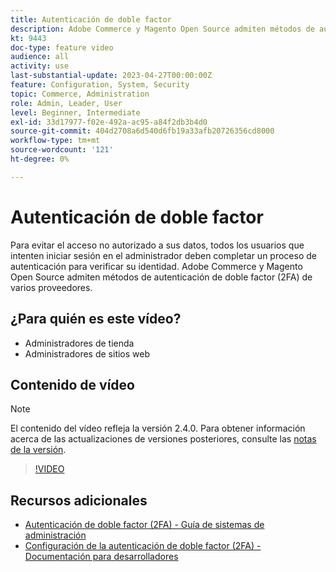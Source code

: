 ```yaml
---
title: Autenticación de doble factor
description: Adobe Commerce y Magento Open Source admiten métodos de autenticación de doble factor (2FA) de varios proveedores. Descubra cómo las funciones de autenticación de doble factor ayudan a proteger al administrador de su tienda.
kt: 9443
doc-type: feature video
audience: all
activity: use
last-substantial-update: 2023-04-27T00:00:00Z
feature: Configuration, System, Security
topic: Commerce, Administration
role: Admin, Leader, User
level: Beginner, Intermediate
exl-id: 33d17977-f02e-492a-ac95-a84f2db3b4d0
source-git-commit: 404d2708a6d540d6fb19a33afb20726356cd8000
workflow-type: tm+mt
source-wordcount: '121'
ht-degree: 0%

---
```


# Autenticación de doble factor

Para evitar el acceso no autorizado a sus datos, todos los usuarios que intenten iniciar sesión en el administrador deben completar un proceso de autenticación para verificar su identidad. Adobe Commerce y Magento Open Source admiten métodos de autenticación de doble factor (2FA) de varios proveedores.

## ¿Para quién es este vídeo?

- Administradores de tienda
- Administradores de sitios web

## Contenido de vídeo

>[!NOTE]
>
>El contenido del vídeo refleja la versión 2.4.0. Para obtener información acerca de las actualizaciones de versiones posteriores, consulte las [notas de la versión](https://experienceleague.adobe.com/docs/commerce-operations/release/notes/overview.html).

>[!VIDEO](https://video.tv.adobe.com/v/339104?quality=12&learn=on)

## Recursos adicionales

- [Autenticación de doble factor (2FA) - Guía de sistemas de administración](https://experienceleague.adobe.com/docs/commerce-admin/systems/security/2fa/security-two-factor-authentication.html)
- [Configuración de la autenticación de doble factor (2FA) - Documentación para desarrolladores](https://developer.adobe.com/commerce/testing/functional-testing-framework/two-factor-authentication/)
